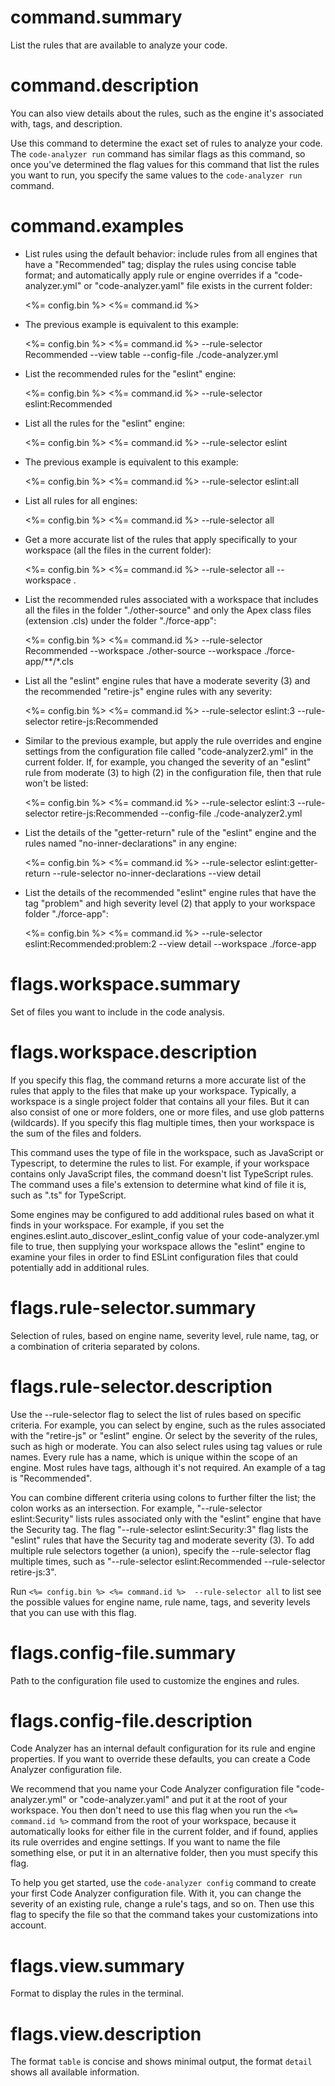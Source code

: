 # command.summary

List the rules that are available to analyze your code.

# command.description

You can also view details about the rules, such as the engine it's associated with, tags, and description.

Use this command to determine the exact set of rules to analyze your code. The `code-analyzer run` command has similar flags as this command, so once you've determined the flag values for this command that list the rules you want to run, you specify the same values to the `code-analyzer run` command.

# command.examples

- List rules using the default behavior: include rules from all engines that have a "Recommended" tag; display the rules using concise table format; and automatically apply rule or engine overrides if a "code-analyzer.yml" or "code-analyzer.yaml" file exists in the current folder:

    <%= config.bin %> <%= command.id %> 

- The previous example is equivalent to this example:

    <%= config.bin %> <%= command.id %> --rule-selector Recommended --view table --config-file ./code-analyzer.yml

- List the recommended rules for the "eslint" engine:

    <%= config.bin %> <%= command.id %>  --rule-selector eslint:Recommended

- List all the rules for the "eslint" engine:

    <%= config.bin %> <%= command.id %>  --rule-selector eslint

- The previous example is equivalent to this example:

  <%= config.bin %> <%= command.id %>  --rule-selector eslint:all

- List all rules for all engines:

    <%= config.bin %> <%= command.id %>  --rule-selector all

- Get a more accurate list of the rules that apply specifically to your workspace (all the files in the current folder): 

    <%= config.bin %> <%= command.id %>  --rule-selector all --workspace .

- List the recommended rules associated with a workspace that includes all the files in the folder "./other-source" and only the Apex class files (extension .cls) under the folder "./force-app": 

    <%= config.bin %> <%= command.id %>  --rule-selector Recommended --workspace ./other-source --workspace ./force-app/**/*.cls

- List all the "eslint" engine rules that have a moderate severity (3) and the recommended "retire-js" engine rules with any severity:

    <%= config.bin %> <%= command.id %> --rule-selector eslint:3 --rule-selector retire-js:Recommended

- Similar to the previous example, but apply the rule overrides and engine settings from the configuration file called "code-analyzer2.yml" in the current folder. If, for example, you changed the severity of an "eslint" rule from moderate (3) to high (2) in the configuration file, then that rule won't be listed:

    <%= config.bin %> <%= command.id %> --rule-selector eslint:3 --rule-selector retire-js:Recommended --config-file ./code-analyzer2.yml

- List the details of the "getter-return" rule of the "eslint" engine and the rules named "no-inner-declarations" in any engine:

    <%= config.bin %> <%= command.id %> --rule-selector eslint:getter-return --rule-selector no-inner-declarations --view detail

- List the details of the recommended "eslint" engine rules that have the tag "problem" and high severity level (2) that apply to your workspace folder "./force-app":

    <%= config.bin %> <%= command.id %> --rule-selector eslint:Recommended:problem:2 --view detail --workspace ./force-app

# flags.workspace.summary

Set of files you want to include in the code analysis.

# flags.workspace.description

If you specify this flag, the command returns a more accurate list of the rules that apply to the files that make up your workspace. Typically, a workspace is a single project folder that contains all your files. But it can also consist of one or more folders, one or more files, and use glob patterns (wildcards). If you specify this flag multiple times, then your workspace is the sum of the files and folders. 

This command uses the type of file in the workspace, such as JavaScript or Typescript, to determine the rules to list. For example, if your workspace contains only JavaScript files, the command doesn't list TypeScript rules. The command uses a file's extension to determine what kind of file it is, such as ".ts" for TypeScript.

Some engines may be configured to add additional rules based on what it finds in your workspace.  For example, if you set the engines.eslint.auto_discover_eslint_config value of your code-analyzer.yml file to true, then supplying your workspace allows the "eslint" engine to examine your files in order to find ESLint configuration files that could potentially add in additional rules.

# flags.rule-selector.summary

Selection of rules, based on engine name, severity level, rule name, tag, or a combination of criteria separated by colons. 

# flags.rule-selector.description

Use the --rule-selector flag to select the list of rules based on specific criteria.  For example, you can select by engine, such as the rules associated with the "retire-js" or "eslint" engine. Or select by the severity of the rules, such as high or moderate. You can also select rules using tag values or rule names. Every rule has a name, which is unique within the scope of an engine. Most rules have tags, although it's not required. An example of a tag is "Recommended". 

You can combine different criteria using colons to further filter the list; the colon works as an intersection.  For example, "--rule-selector eslint:Security" lists rules associated only with the "eslint" engine that have the Security tag.  The flag "--rule-selector eslint:Security:3" flag lists the "eslint" rules that have the Security tag and moderate severity (3). To add multiple rule selectors together (a union), specify the --rule-selector flag multiple times, such as "--rule-selector eslint:Recommended --rule-selector retire-js:3".

Run `<%= config.bin %> <%= command.id %>  --rule-selector all` to list see the possible values for engine name, rule name, tags, and severity levels that you can use with this flag.

# flags.config-file.summary

Path to the configuration file used to customize the engines and rules. 

# flags.config-file.description

Code Analyzer has an internal default configuration for its rule and engine properties. If you want to override these defaults, you can create a Code Analyzer configuration file.

We recommend that you name your Code Analyzer configuration file "code-analyzer.yml" or "code-analyzer.yaml" and put it at the root of your workspace. You then don't need to use this flag when you run the `<%= command.id %>` command from the root of your workspace, because it automatically looks for either file in the current folder, and if found, applies its rule overrides and engine settings. If you want to name the file something else, or put it in an alternative folder, then you must specify this flag.

To help you get started, use the `code-analyzer config` command to create your first Code Analyzer configuration file. With it, you can change the severity of an existing rule, change a rule's tags, and so on. Then use this flag to specify the file so that the command takes your customizations into account.

# flags.view.summary

Format to display the rules in the terminal. 

# flags.view.description

The format `table` is concise and shows minimal output, the format `detail` shows all available information.
